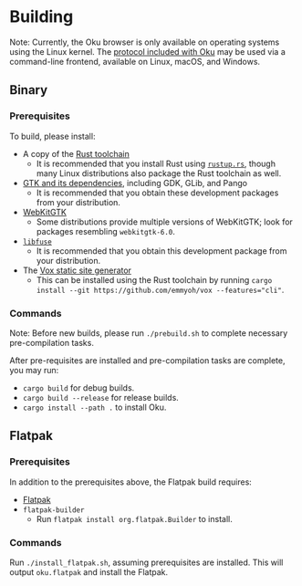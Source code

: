 # Building

Note: Currently, the Oku browser is only available on operating systems using the Linux kernel.
The [protocol included with Oku](https://github.com/OkuBrowser/oku-fs) may be used via a command-line frontend, available on Linux, macOS, and Windows.

## Binary

### Prerequisites

To build, please install:
* A copy of the [Rust toolchain](https://www.rust-lang.org/tools/install)
    * It is recommended that you install Rust using [`rustup.rs`](https://rustup.rs/), though many Linux distributions also package the Rust toolchain as well.
* [GTK and its dependencies](https://www.gtk.org/docs/installations/linux), including GDK, GLib, and Pango
    * It is recommended that you obtain these development packages from your distribution.
* [WebKitGTK](https://webkitgtk.org/)
    * Some distributions provide multiple versions of WebKitGTK; look for packages resembling `webkitgtk-6.0`.
* [`libfuse`](https://github.com/libfuse/libfuse/)
    * It is recommended that you obtain this development package from your distribution.
* The [Vox static site generator](https://emmyoh.github.io/vox/)
    * This can be installed using the Rust toolchain by running `cargo install --git https://github.com/emmyoh/vox --features="cli"`.

### Commands

Note: Before new builds, please run `./prebuild.sh` to complete necessary pre-compilation tasks.

After pre-requisites are installed and pre-compilation tasks are complete, you may run:
* `cargo build` for debug builds.
* `cargo build --release` for release builds.
* `cargo install --path .` to install Oku.

## Flatpak

### Prerequisites

In addition to the prerequisites above, the Flatpak build requires:

* [Flatpak](https://flatpak.org/setup/)
* `flatpak-builder`
    * Run `flatpak install org.flatpak.Builder` to install.

### Commands

Run `./install_flatpak.sh`, assuming prerequisites are installed.
This will output `oku.flatpak` and install the Flatpak.